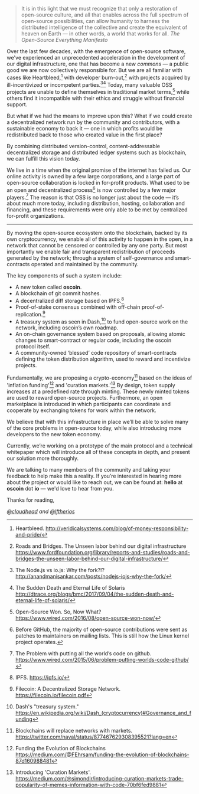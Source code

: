 
> It is in this light that we must recognize that only a restoration of open-source culture, and all that enables across the full spectrum of open-source possibilities, can allow humanity to harness the distributed intelligence of the collective and create the equivalent of heaven on Earth — in other words, a world that works for all.
<cite>The Open-Source Everything Manifesto</cite>

Over the last few decades, with the emergence of open-source software, we've experienced an unprecedented acceleration in the development of our digital infrastructure, one that has become a new *commons* — a public good we are now collectively responsible for. But we are all familiar with cases like Heartbleed,[^1] with developer burn-out,[^2] with projects acquired by ill-incentivized or incompetent parties.[^3][^4] Today, many valuable OSS projects are unable to define themselves in traditional market terms,[^5] while others find it incompatible with their ethics and struggle without financial support.

But what if we had the means to improve upon this? What if we could create a decentralized network run by the community and contributors, with a sustainable economy to back it — one in which profits would be redistributed back to those who created value in the first place?

By combining distributed version-control, content-addressable decentralized storage and distributed ledger systems such as blockchain, we can fulfill this vision today.

We live in a time when the original promise of the internet has failed us. Our online activity is owned by a few large corporations, and a large part of open-source collaboration is locked in for-profit products. What used to be an open and decentralized process[^6] is now controlled by a few major players.[^7] The reason is that OSS is no longer just about the code — it’s about much more today, including distribution, hosting, collaboration and financing, and these requirements were only able to be met by centralized for-profit organizations.

<hr class="skip"/>

By moving the open-source ecosystem onto the blockchain, backed by its own cryptocurrency, we enable all of this activity to happen in the open, in a network that cannot be censored or controlled by any one party. But most importantly we enable fair and transparent redistribution of proceeds generated by the network; through a system of self-governance and smart-contracts operated and maintained by the community.

The key components of such a system include:

* A new token called **oscoin**.
* A blockchain of git commit hashes.
* A decentralized diff storage based on IPFS.[^8]
* Proof-of-stake consensus combined with off-chain proof-of-replication.[^9]
* A treasury system as seen in Dash,[^10] to fund open-source work on the network, including oscoin’s own roadmap.
* An on-chain governance system based on proposals, allowing atomic changes to smart-contract or regular code, including the oscoin protocol itself.
* A community-owned ‘blessed’ code repository of smart-contracts defining the token distribution algorithm, used to reward and incentivize projects.

Fundamentally, we are proposing a crypto-economy[^11] based on the ideas of 'inflation funding'[^12] and 'curation markets.'[^13] By design, token supply increases at a predefined rate through minting. These newly minted tokens are used to reward open-source projects. Furthermore, an open marketplace is introduced in which participants can coordinate and cooperate by exchanging tokens for work within the network.

We believe that with this infrastructure in place we’ll be able to solve many of the core problems in open-source today, while also introducing more developers to the new token economy.

Currently, we’re working on a prototype of the main protocol and a technical whitepaper which will introduce all of these concepts in depth, and present our solution more thoroughly.

We are talking to many members of the community and taking your feedback to help make this a reality. If you’re interested in hearing more about the project or would like to reach out, we can be found at: **hello** at **oscoin** dot **io** — we'd love to hear from you.

Thanks for reading,

<cite>[@cloudhead](https://twitter.com/cloudhead) and [@lftherios](https://twitter.com/lftherios)</cite>

[^1]: Heartbleed. <http://veridicalsystems.com/blog/of-money-responsibility-and-pride/>
[^2]: Roads and Bridges. The Unseen labor behind our digital infrastructure <https://www.fordfoundation.org/library/reports-and-studies/roads-and-bridges-the-unseen-labor-behind-our-digital-infrastructure/>
[^3]: The Node.js vs io.js: Why the fork?!? <http://anandmanisankar.com/posts/nodejs-iojs-why-the-fork/>
[^4]: The Sudden Death and Eternal Life of Solaris <http://dtrace.org/blogs/bmc/2017/09/04/the-sudden-death-and-eternal-life-of-solaris/>
[^5]: Open-Source Won. So, Now What? <https://www.wired.com/2016/08/open-source-won-now/>
[^6]: Before GitHub, the majority of open-source contributions were sent as patches to maintainers on mailing lists. This is still how the Linux kernel project operates.
[^7]: The Problem with putting all the world’s code on github. <https://www.wired.com/2015/06/problem-putting-worlds-code-github/>
[^8]: IPFS. <https://ipfs.io/>
[^9]: Filecoin: A Decentralized Storage Network. <https://filecoin.io/filecoin.pdf>
[^10]: Dash's "treasury system." <https://en.wikipedia.org/wiki/Dash_(cryptocurrency)#Governance_and_funding>
[^11]: Blockchains will replace networks with markets. <https://twitter.com/naval/status/877467629308395521?lang=en>
[^12]: Funding the Evolution of Blockchains <https://medium.com/@FEhrsam/funding-the-evolution-of-blockchains-87d160988481>
[^13]: Introducing 'Curation Markets'. <https://medium.com/@simondlr/introducing-curation-markets-trade-popularity-of-memes-information-with-code-70bf6fed9881>
